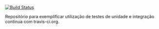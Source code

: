 [![Build Status](https://travis-ci.org/jacksongomesbr/qas-ci-sample.svg?branch=master)](https://travis-ci.org/jacksongomesbr/qas-ci-sample)

Repositório para exemplificar utilização de testes de unidade e integração contínua com travis-ci.org.